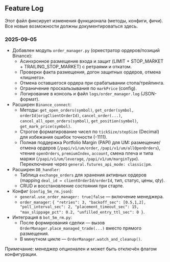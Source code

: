 ## Feature Log

Этот файл фиксирует изменения функционала (методы, конфиги, фичи). Все новые возможности должны документироваться здесь.

### 2025-09-05

- Добавлен модуль `order_manager.py` (оркестратор ордеров/позиций Binance):
  - Асинхронное размещение входа и защит (LIMIT + STOP_MARKET + TRAILING_STOP_MARKET) с ретраями и откатом.
  - Проверки факта размещения, догон защитных ордеров, отмена «лишнего».
  - Отмена оставшегося ордера при срабатывании стопа/трейлинга.
  - Ограничение проскальзывания по `markPrice` (config).
  - Логирование в консоль и файл `logs/order_manager.log` (JSON-формат).
- Расширен `Binance_connect`:
  - Методы: `get_open_orders(symbol)`, `get_order(symbol, orderId|origClientOrderId)`, `cancel_order(...)`, `cancel_all_open_orders(symbol)`, `get_position(symbol)`, `get_mark_price(symbol)`.
  - Строгое форматирование чисел по `tickSize/stepSize` (Decimal) для избежания ошибок точности (-1111).
  - Полная поддержка Portfolio Margin (PAPI) для UM: размещение/отмена ордеров (`/papi/v1/um/order`, `/papi/v1/um/allOpenOrders`), чтение `openOrders`, `premiumIndex`, `account`, смена плеча и типа маржи (`/papi/v1/um/leverage`, `/papi/v1/um/marginType`). Переключение через `general.futures_api_mode: classic|pm`.
- Расширен `DB_handler`:
  - Таблица `exchange_orders` для хранения активных ордеров (mapping `deal_id ↔ clientOrderId/orderId`, тип, статус, цены, qty).
  - CRUD и восстановление состояния при старте.
- Конфиг (`config_5m_rm.json`):
  - `general.use_order_manager: true|false` — включение менеджера.
  - `order_manager`: `{ "retries": 3, "backoff_sec": [0.5,1,2], "poll_interval_sec": 2, "placement_timeout_sec": 15, "max_slippage_pct": 0.2, "unfilled_entry_ttl_sec": 0 }`.
- Интеграция в `bot_5m_rm.py`:
  - После формирования сделки — вызов `OrderManager.place_managed_trade(...)` вместо прямого размещения.
  - В минутном цикле — `OrderManager.watch_and_cleanup()`.

Примечание: менеджер опционален и может быть отключён флагом конфигурации.


